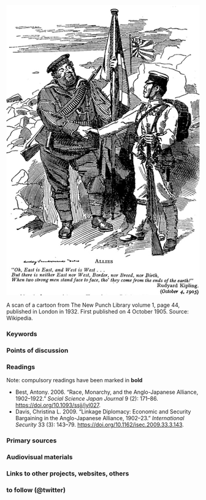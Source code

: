 ![Anglo-Japanese Alliance](images/Punch_Anglo-Japanese_Alliance.jpg)

A scan of a cartoon from The New Punch Library volume 1, page 44, published in London in 1932. First published on 4 October 1905.
Source: Wikipedia.

### Keywords


### Points of discussion


### Readings
Note: compulsory readings have been marked in **bold**

* Best, Antony. 2006. “Race, Monarchy, and the Anglo-Japanese Alliance, 1902–1922.” *Social Science Japan Journal* 9 (2): 171–86. https://doi.org/10.1093/ssjj/jyl027.
* Davis, Christina L. 2009. “Linkage Diplomacy: Economic and Security Bargaining in the Anglo-Japanese Alliance, 1902–23.” *International Security* 33 (3): 143–79. https://doi.org/10.1162/isec.2009.33.3.143.

### Primary sources


### Audiovisual materials


### Links to other projects, websites, others


### to follow (@twitter)


